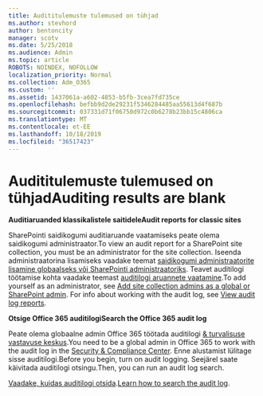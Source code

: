 ```yaml
---
title: Audititulemuste tulemused on tühjad
ms.author: stevhord
author: bentoncity
manager: scotv
ms.date: 5/25/2018
ms.audience: Admin
ms.topic: article
ROBOTS: NOINDEX, NOFOLLOW
localization_priority: Normal
ms.collection: Adm_O365
ms.custom: ''
ms.assetid: 1437061a-a602-4853-b5fb-3cea7fd735ce
ms.openlocfilehash: befbb9d2de29231f5346284485aa55613d4f687b
ms.sourcegitcommit: 037331d71f06750d972c0b6278b23bb15c4806ca
ms.translationtype: MT
ms.contentlocale: et-EE
ms.lasthandoff: 10/18/2019
ms.locfileid: "36517423"
---
```

# <a name="auditing-results-are-blank"></a><span data-ttu-id="3ffc3-102">Audititulemuste tulemused on tühjad</span><span class="sxs-lookup"><span data-stu-id="3ffc3-102">Auditing results are blank</span></span>

 <span data-ttu-id="3ffc3-103">**Auditiaruanded klassikalistele saitidele**</span><span class="sxs-lookup"><span data-stu-id="3ffc3-103">**Audit reports for classic sites**</span></span>
  
<span data-ttu-id="3ffc3-104">SharePointi saidikogumi auditiaruande vaatamiseks peate olema saidikogumi administraator.</span><span class="sxs-lookup"><span data-stu-id="3ffc3-104">To view an audit report for a SharePoint site collection, you must be an administrator for the site collection.</span></span> <span data-ttu-id="3ffc3-105">Iseenda administraatorina lisamiseks vaadake teemat [saidikogumi administraatorite lisamine globaalseks või SharePointi administraatoriks](https://go.microsoft.com/fwlink/?linkid=869390). Teavet auditilogi töötamise kohta vaadake teemast [auditilogi aruannete vaatamine](https://go.microsoft.com/fwlink/?linkid=395237).</span><span class="sxs-lookup"><span data-stu-id="3ffc3-105">To add yourself as an administrator, see [Add site collection admins as a global or SharePoint admin](https://go.microsoft.com/fwlink/?linkid=869390). For info about working with the audit log, see [View audit log reports](https://go.microsoft.com/fwlink/?linkid=395237).</span></span> 
  
 <span data-ttu-id="3ffc3-106">**Otsige Office 365 auditilogi**</span><span class="sxs-lookup"><span data-stu-id="3ffc3-106">**Search the Office 365 audit log**</span></span>
  
<span data-ttu-id="3ffc3-107">Peate olema globaalne admin Office 365 töötada auditilogi [ &amp; turvalisuse vastavuse keskus](https://protection.office.com).</span><span class="sxs-lookup"><span data-stu-id="3ffc3-107">You need to be a global admin in Office 365 to work with the audit log in the [Security &amp; Compliance Center](https://protection.office.com).</span></span> <span data-ttu-id="3ffc3-108">Enne alustamist lülitage sisse auditilogi.</span><span class="sxs-lookup"><span data-stu-id="3ffc3-108">Before you begin, turn on audit logging.</span></span> <span data-ttu-id="3ffc3-109">Seejärel saate käivitada auditilogi otsingu.</span><span class="sxs-lookup"><span data-stu-id="3ffc3-109">Then, you can run an audit log search.</span></span> 
  
<span data-ttu-id="3ffc3-110">[Vaadake, kuidas auditilogi otsida](https://go.microsoft.com/fwlink/?linkid=708432).</span><span class="sxs-lookup"><span data-stu-id="3ffc3-110">[Learn how to search the audit log](https://go.microsoft.com/fwlink/?linkid=708432).</span></span>
  

